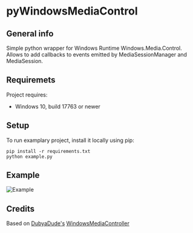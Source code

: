 # pyWindowsMediaControl
## General info
Simple python wrapper for Windows Runtime Windows.Media.Control.  
Allows to add callbacks to events emitted by MediaSessionManager and MediaSession.

## Requiremets
Project requires:
* Windows 10, build 17763 or newer
	
## Setup
To run examplary project, install it locally using pip:

```
pip install -r requirements.txt
python example.py
```
## Example
![Example](https://i.imgur.com/dRNOLmI.png)
## Credits
Based on 
[DubyaDude's](https://github.com/DubyaDude)
[WindowsMediaController](https://github.com/DubyaDude/WindowsMediaController)
